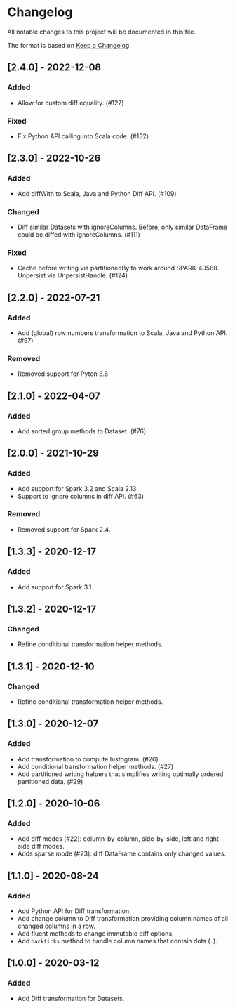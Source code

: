 # Changelog
All notable changes to this project will be documented in this file.

The format is based on [Keep a Changelog](https://keepachangelog.com/en/1.0.0/).

## [2.4.0] - 2022-12-08

### Added

- Allow for custom diff equality. (#127)

### Fixed

- Fix Python API calling into Scala code. (#132)

## [2.3.0] - 2022-10-26

### Added

- Add diffWith to Scala, Java and Python Diff API. (#109)

### Changed

- Diff similar Datasets with ignoreColumns. Before, only similar DataFrame could be diffed with ignoreColumns. (#111)

### Fixed

- Cache before writing via partitionedBy to work around SPARK-40588. Unpersist via UnpersistHandle. (#124)

## [2.2.0] - 2022-07-21

### Added
- Add (global) row numbers transformation to Scala, Java and Python API. (#97)

### Removed
- Removed support for Pyton 3.6

## [2.1.0] - 2022-04-07

### Added
- Add sorted group methods to Dataset. (#76)

## [2.0.0] - 2021-10-29

### Added
- Add support for Spark 3.2 and Scala 2.13.
- Support to ignore columns in diff API. (#63)

### Removed
- Removed support for Spark 2.4.

## [1.3.3] - 2020-12-17

### Added
- Add support for Spark 3.1.

## [1.3.2] - 2020-12-17

### Changed
- Refine conditional transformation helper methods.

## [1.3.1] - 2020-12-10

### Changed
- Refine conditional transformation helper methods.

## [1.3.0] - 2020-12-07

### Added
- Add transformation to compute histogram. (#26)
- Add conditional transformation helper methods. (#27)
- Add partitioned writing helpers that simplifies writing optimally ordered partitioned data. (#29)

## [1.2.0] - 2020-10-06

### Added
- Add diff modes (#22): column-by-column, side-by-side, left and right side diff modes.
- Adds sparse mode (#23): diff DataFrame contains only changed values.

## [1.1.0] - 2020-08-24

### Added
- Add Python API for Diff transformation.
- Add change column to Diff transformation providing column names of all changed columns in a row.
- Add fluent methods to change immutable diff options.
- Add `backticks` method to handle column names that contain dots (`.`).

## [1.0.0] - 2020-03-12

### Added
- Add Diff transformation for Datasets.
